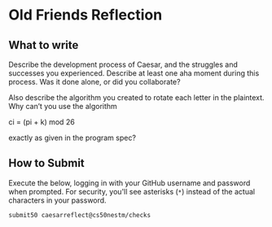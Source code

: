 # Old Friends Reflection

## What to write

Describe the development process of Caesar, and the struggles and successes you experienced. Describe at least one aha moment during this process. Was it done alone, or did you collaborate?

Also describe the algorithm you created to rotate each letter in the plaintext. Why can’t you use the algorithm

ci = (pi + k) mod 26

exactly as given in the program spec?

## How to Submit

Execute the below, logging in with your GitHub username and password when prompted. For security, you'll see asterisks (`*`) instead of the actual characters in your password.

```
submit50 caesarreflect@cs50nestm/checks
```

